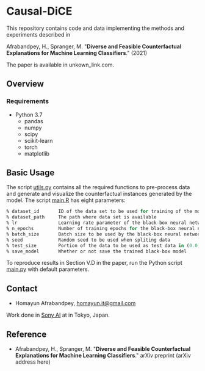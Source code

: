 # Causal-DiCE

This repository contains code and data implementing the methods and experiments described in

Afrabandpey, H., Spranger, M. "**Diverse and Feasible Counterfactual Explanations for Machine Learning Classifiers**." (2021)

The paper is available in unkown_link.com. 

## Overview

### Requirements

 * Python 3.7
    * pandas
	* numpy
    * scipy
    * scikit-learn
    * torch
    * matplotlib

## Basic Usage

The script [utils.py](utils.py) contains all the required functions to pre-process data and generate and visualize the counterfactual instances generated by the model. The script [main.R](main.R) has eight parameters:

```R
% dataset_id       ID of the data set to be used for training of the model {adult, german, sangiovese}
% dataset_path     The path where data set is available
% lr          	   Learning rate parameter of the black-box neural network
% n_epochs		   Number of training epochs for the black-box neural network
% batch_size	   Batch size to be used by the black-box neural network during training
% seed			   Random seed to be used when spliting data
% test_size		   Portion of the data to be used as test data in (0.0, 1.0)
% save_model	   Whether or not save the trained black-box model
```
To reproduce results in Section V.D in the paper, run the Python script [main.py](main.py) with default parameters.

## Contact

 * Homayun Afrabandpey, homayun.it@gmail.com
 
 Work done in [Sony AI](https://ai.sony/) at in Tokyo, Japan.
 
 ## Reference

 * Afrabandpey, H., Spranger, M. "**Diverse and Feasible Counterfactual Explanations for Machine Learning Classifiers**." arXiv preprint (arXiv address here)
